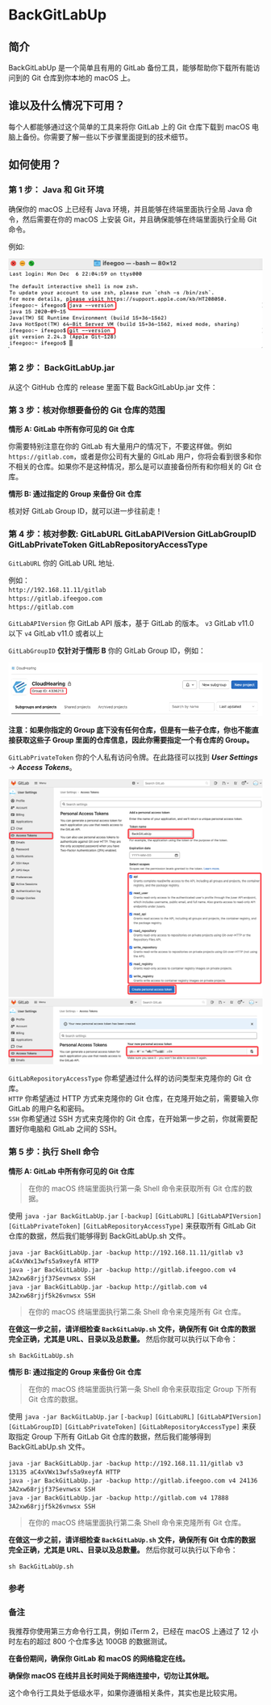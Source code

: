 # BackGitLabUp

## 简介

BackGitLabUp 是一个简单且有用的 GitLab 备份工具，能够帮助你下载所有能访问到的 Git 仓库到你本地的 macOS 上。

## 谁以及什么情况下可用？

每个人都能够通过这个简单的工具来将你 GitLab 上的 Git 仓库下载到 macOS 电脑上备份。你需要了解一些以下步骤里面提到的技术细节。

## 如何使用？

### 第 1 步： Java 和 Git 环境

确保你的 macOS 上已经有 Java 环境，并且能够在终端里面执行全局 Java 命令，然后需要在你的 macOS 上安装 Git，并且确保能够在终端里面执行全局 Git 命令。

例如:

![](/img/java-and-git-command-in-terminal.png)

### 第 2 步： BackGitLabUp.jar

从这个 GitHub 仓库的 release 里面下载 BackGitLabUp.jar 文件：

### 第 3 步：核对你想要备份的 Git 仓库的范围

**情形 A: GitLab 中所有你可见的 Git 仓库**

你需要特别注意在你的 GitLab 有大量用户的情况下，不要这样做。例如 `https://gitlab.com`，或者是你公司有大量的 GitLab 用户，你将会看到很多和你不相关的仓库。如果你不是这种情况，那么是可以直接备份所有和你相关的 Git 仓库。

**情形 B: 通过指定的 Group 来备份 Git 仓库**

核对好 GitLab Group ID，就可以进一步往前走！

### 第 4 步：核对参数: GitLabURL GitLabAPIVersion GitLabGroupID GitLabPrivateToken GitLabRepositoryAccessType

`GitLabURL` 你的 GitLab URL 地址.

例如：  
`http://192.168.11.11/gitlab`  
`https://gitlab.ifeegoo.com`  
`https://gitlab.com`

`GitLabAPIVersion` 你 GitLab API 版本，基于 GitLab 的版本。
`v3` GitLab v11.0 以下 
`v4` GitLab v11.0 或者以上

`GitLabGroupID` **仅针对于情形 B** 你的 GitLab Group ID，例如：

![](/img/gitlab-group-id.png)

**注意：如果你指定的 Group 底下没有任何仓库，但是有一些子仓库，你也不能直接获取这些子 Group 里面的仓库信息，因此你需要指定一个有仓库的 Group。**

`GitLabPrivateToken` 你的个人私有访问令牌。在此路径可以找到 ***User Settings*** -> ***Access Tokens***。

![](/img/gitlab-private-access-token.png)
![](/img/gitlab-private-access-token-value.png)

`GitLabRepositoryAccessType` 你希望通过什么样的访问类型来克隆你的 Git 仓库。  
`HTTP` 你希望通过 HTTP 方式来克隆你的 Git 仓库，在克隆开始之前，需要输入你 GitLab 的用户名和密码。  
`SSH` 你希望通过 SSH 方式来克隆你的 Git 仓库，在开始第一步之前，你就需要配置好你电脑和 GitLab 之间的 SSH。

### 第 5 步：执行 Shell 命令

**情形 A: GitLab 中所有你可见的 Git 仓库**

> 在你的 macOS 终端里面执行第一条 Shell 命令来获取所有 Git 仓库的数据。

使用 `java -jar BackGitLabUp.jar` `[-backup]` `[GitLabURL]` `[GitLabAPIVersion]` `[GitLabPrivateToken]` `[GitLabRepositoryAccessType]` 来获取所有 GitLab Git 仓库的数据，然后我们能够得到 BackGitLabUp.sh 文件。

`java -jar BackGitLabUp.jar -backup http://192.168.11.11/gitlab v3 aC4xVWx13wfs5a9xeyfA HTTP`  
`java -jar BackGitLabUp.jar -backup http://gitlab.ifeegoo.com v4 3A2xw68rjjf37Sevnwsx SSH`  
`java -jar BackGitLabUp.jar -backup http://gitlab.com v4 3A2xw68rjjf5k26vnwsx SSH`

> 在你的 macOS 终端里面执行第二条 Shell 命令来克隆所有 Git 仓库。

**在做这一步之前，请详细检查 `BackGitLabUp.sh` 文件，确保所有 Git 仓库的数据完全正确，尤其是 URL、目录以及总数量。** 然后你就可以执行以下命令：

`sh BackGitLabUp.sh`

**情形 B: 通过指定的 Group 来备份 Git 仓库**

> 在你的 macOS 终端里面执行第一条 Shell 命令来获取指定 Group 下所有 Git 仓库的数据。

使用 `java -jar BackGitLabUp.jar` `[-backup]` `[GitLabURL]` `[GitLabAPIVersion]` `[GitLabGroupID]` `[GitLabPrivateToken]` `[GitLabRepositoryAccessType]` 来获取指定 Group 下所有 GitLab Git 仓库的数据，然后我们能够得到 BackGitLabUp.sh 文件。

`java -jar BackGitLabUp.jar -backup http://192.168.11.11/gitlab v3 13135 aC4xVWx13wfs5a9xeyfA HTTP`  
`java -jar BackGitLabUp.jar -backup http://gitlab.ifeegoo.com v4 24136 3A2xw68rjjf37Sevnwsx SSH`  
`java -jar BackGitLabUp.jar -backup http://gitlab.com v4 17888 3A2xw68rjjf5k26vnwsx SSH`

> 在你的 macOS 终端里面执行第二条 Shell 命令来克隆所有 Git 仓库。

**在做这一步之前，请详细检查 `BackGitLabUp.sh` 文件，确保所有 Git 仓库的数据完全正确，尤其是 URL、目录以及总数量。** 然后你就可以执行以下命令：

`sh BackGitLabUp.sh`

### 参考


### 备注

我推荐你使用第三方命令行工具，例如 iTerm 2，已经在 macOS 上通过了 12 小时左右的超过 800 个仓库多达 100GB 的数据测试。

**在备份期间，确保你 GitLab 和 macOS 的网络稳定在线。**

**确保你 macOS 在线并且长时间处于网络连接中，切勿让其休眠。**

这个命令行工具处于低级水平，如果你遵循相关条件，其实也是比较实用。
